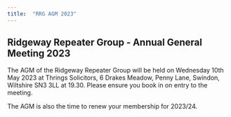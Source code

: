 ```yaml
---
title:  "RRG AGM 2023" 
---
```


Ridgeway Repeater Group - Annual General Meeting 2023
-----------------------------------------------------

The AGM of the Ridgeway Repeater Group will be held on Wednesday 10th May 2023 at Thrings Solicitors, 6 Drakes Meadow, Penny Lane, Swindon, Wiltshire SN3 3LL at 19.30.
Please ensure you book in on entry to the meeting.

The AGM is also the time to renew your membership for 2023/24. 
